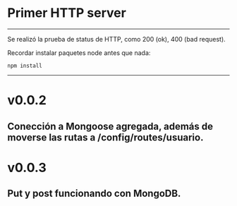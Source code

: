 # Primer HTTP server
---
Se realizó la prueba de status de HTTP, como 200 (ok),
400 (bad request).

Recordar instalar paquetes node antes que nada:
```
npm install
```
---
# v0.0.2  
Conección a Mongoose agregada, además de moverse las rutas a /config/routes/usuario.
---
# v0.0.3  
Put y post funcionando con MongoDB.
---
